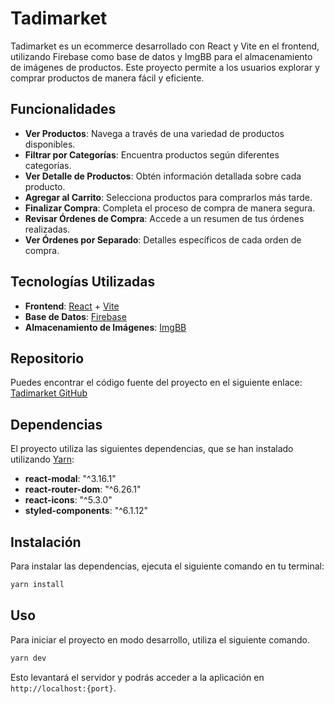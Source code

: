
# Tadimarket

Tadimarket es un ecommerce desarrollado con React y Vite en el frontend, utilizando Firebase como base de datos y ImgBB para el almacenamiento de imágenes de productos. Este proyecto permite a los usuarios explorar y comprar productos de manera fácil y eficiente.

## Funcionalidades

- **Ver Productos**: Navega a través de una variedad de productos disponibles.
- **Filtrar por Categorías**: Encuentra productos según diferentes categorías.
- **Ver Detalle de Productos**: Obtén información detallada sobre cada producto.
- **Agregar al Carrito**: Selecciona productos para comprarlos más tarde.
- **Finalizar Compra**: Completa el proceso de compra de manera segura.
- **Revisar Órdenes de Compra**: Accede a un resumen de tus órdenes realizadas.
- **Ver Órdenes por Separado**: Detalles específicos de cada orden de compra.

## Tecnologías Utilizadas

- **Frontend**: [React](https://reactjs.org/) + [Vite](https://vitejs.dev/)
- **Base de Datos**: [Firebase](https://firebase.google.com/)
- **Almacenamiento de Imágenes**: [ImgBB](https://imgbb.com/)

## Repositorio

Puedes encontrar el código fuente del proyecto en el siguiente enlace: [Tadimarket GitHub](https://github.com/NFER179/tadimarket)

## Dependencias

El proyecto utiliza las siguientes dependencias, que se han instalado utilizando [Yarn](https://yarnpkg.com/):

- **react-modal**: "^3.16.1"
- **react-router-dom**: "^6.26.1"
- **react-icons**: "^5.3.0"
- **styled-components**: "^6.1.12"

## Instalación

Para instalar las dependencias, ejecuta el siguiente comando en tu terminal:

```bash
yarn install
```
## Uso

Para iniciar el proyecto en modo desarrollo, utiliza el siguiente comando.


```bash
yarn dev
```

Esto levantará el servidor y podrás acceder a la aplicación en `http://localhost:{port}`.
